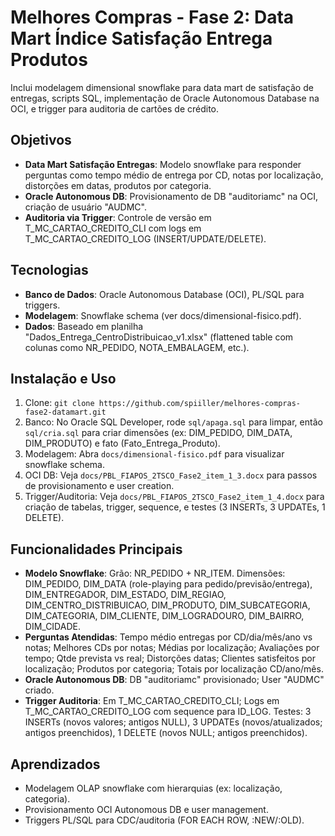 # Melhores Compras - Fase 2: Data Mart Índice Satisfação Entrega Produtos

Inclui modelagem dimensional snowflake para data mart de satisfação de entregas, scripts SQL, implementação de Oracle Autonomous Database na OCI, e trigger para auditoria de cartões de crédito.


## Objetivos
- **Data Mart Satisfação Entregas**: Modelo snowflake para responder perguntas como tempo médio de entrega por CD, notas por localização, distorções em datas, produtos por categoria.
- **Oracle Autonomous DB**: Provisionamento de DB "auditoriamc" na OCI, criação de usuário "AUDMC".
- **Auditoria via Trigger**: Controle de versão em T_MC_CARTAO_CREDITO_CLI com logs em T_MC_CARTAO_CREDITO_LOG (INSERT/UPDATE/DELETE).

## Tecnologias
- **Banco de Dados**: Oracle Autonomous Database (OCI), PL/SQL para triggers.
- **Modelagem**: Snowflake schema (ver docs/dimensional-fisico.pdf).
- **Dados**: Baseado em planilha "Dados_Entrega_CentroDistribuicao_v1.xlsx" (flattened table com colunas como NR_PEDIDO, NOTA_EMBALAGEM, etc.).

## Instalação e Uso
1. Clone: `git clone https://github.com/spiiller/melhores-compras-fase2-datamart.git`
2. Banco: No Oracle SQL Developer, rode `sql/apaga.sql` para limpar, então `sql/cria.sql` para criar dimensões (ex: DIM_PEDIDO, DIM_DATA, DIM_PRODUTO) e fato (Fato_Entrega_Produto).
3. Modelagem: Abra `docs/dimensional-fisico.pdf` para visualizar snowflake schema.
4. OCI DB: Veja `docs/PBL_FIAPOS_2TSCO_Fase2_item_1_3.docx` para passos de provisionamento e user creation.
5. Trigger/Auditoria: Veja `docs/PBL_FIAPOS_2TSCO_Fase2_item_1_4.docx` para criação de tabelas, trigger, sequence, e testes (3 INSERTs, 3 UPDATEs, 1 DELETE).

## Funcionalidades Principais
- **Modelo Snowflake**: Grão: NR_PEDIDO + NR_ITEM. Dimensões: DIM_PEDIDO, DIM_DATA (role-playing para pedido/previsão/entrega), DIM_ENTREGADOR, DIM_ESTADO, DIM_REGIAO, DIM_CENTRO_DISTRIBUICAO, DIM_PRODUTO, DIM_SUBCATEGORIA, DIM_CATEGORIA, DIM_CLIENTE, DIM_LOGRADOURO, DIM_BAIRRO, DIM_CIDADE.
- **Perguntas Atendidas**: Tempo médio entregas por CD/dia/mês/ano vs notas; Melhores CDs por notas; Médias por localização; Avaliações por tempo; Qtde prevista vs real; Distorções datas; Clientes satisfeitos por localização; Produtos por categoria; Totais por localização CD/ano/mês.
- **Oracle Autonomous DB**: DB "auditoriamc" provisionado; User "AUDMC" criado.
- **Trigger Auditoria**: Em T_MC_CARTAO_CREDITO_CLI; Logs em T_MC_CARTAO_CREDITO_LOG com sequence para ID_LOG. Testes: 3 INSERTs (novos valores; antigos NULL), 3 UPDATEs (novos/atualizados; antigos preenchidos), 1 DELETE (novos NULL; antigos preenchidos).

## Aprendizados
- Modelagem OLAP snowflake com hierarquias (ex: localização, categoria).
- Provisionamento OCI Autonomous DB e user management.
- Triggers PL/SQL para CDC/auditoria (FOR EACH ROW, :NEW/:OLD).


